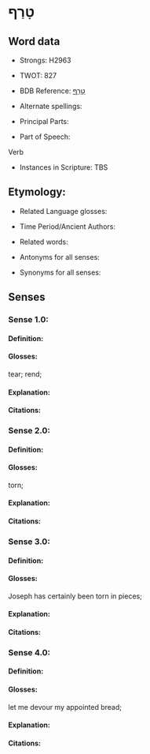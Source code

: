 # טָרַף

<!-- Status: S2="NeedsEdits" -->
<!-- Lexica used for edits:   -->

## Word data

* Strongs: H2963

* TWOT: 827

* BDB Reference: [טָרַף](rc://en/bdb/dict/i.bo.aa)

* Alternate spellings:

* Principal Parts:

* Part of Speech:

Verb

* Instances in Scripture: TBS

## Etymology:

* Related Language glosses:

* Time Period/Ancient Authors:

* Related words:

* Antonyms for all senses:

* Synonyms for all senses:

## Senses

### Sense 1.0:

#### Definition:

#### Glosses:

tear; rend; 

#### Explanation:

#### Citations:



### Sense 2.0:

#### Definition:

#### Glosses:

torn; 

#### Explanation:

#### Citations:



### Sense 3.0:

#### Definition:

#### Glosses:

Joseph has certainly been torn in pieces; 

#### Explanation:

#### Citations:



### Sense 4.0:

#### Definition:

#### Glosses:

let me devour my appointed bread; 

#### Explanation:

#### Citations:



